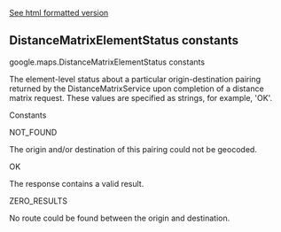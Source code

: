 [See html formatted version](https://huasofoundries.github.io/google-maps-documentation/DistanceMatrixElementStatus.html)


DistanceMatrixElementStatus constants
-------------------------------------

google.maps.DistanceMatrixElementStatus constants

The element-level status about a particular origin-destination pairing returned by the DistanceMatrixService upon completion of a distance matrix request. These values are specified as strings, for example, 'OK'.

Constants

NOT\_FOUND

The origin and/or destination of this pairing could not be geocoded.

OK

The response contains a valid result.

ZERO\_RESULTS

No route could be found between the origin and destination.